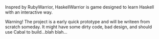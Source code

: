 
Inspred by RubyWarrior, HaskellWarrior is game designed to learn Haskell with an interactive way.

Warning!  The project is a early quick prototype and will be writeen from scratch someday.
It might have some dirty code, bad design, and should use Cabal to build...blah blah...

